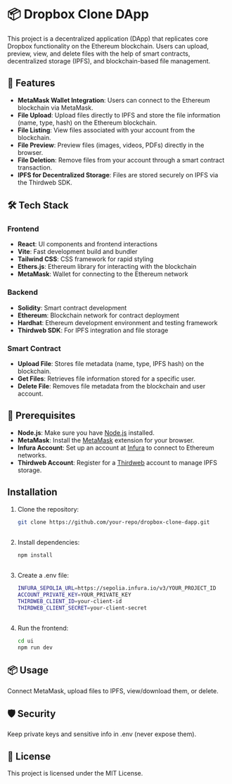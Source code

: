 # 📦 Dropbox Clone DApp

This project is a decentralized application (DApp) that replicates core Dropbox functionality on the Ethereum blockchain. Users can upload, preview, view, and delete files with the help of smart contracts, decentralized storage (IPFS), and blockchain-based file management.

## 🚀 Features

- **MetaMask Wallet Integration**: Users can connect to the Ethereum blockchain via MetaMask.
- **File Upload**: Upload files directly to IPFS and store the file information (name, type, hash) on the Ethereum blockchain.
- **File Listing**: View files associated with your account from the blockchain.
- **File Preview**: Preview files (images, videos, PDFs) directly in the browser.
- **File Deletion**: Remove files from your account through a smart contract transaction.
- **IPFS for Decentralized Storage**: Files are stored securely on IPFS via the Thirdweb SDK.

## 🛠️ Tech Stack

### Frontend
- **React**: UI components and frontend interactions
- **Vite**: Fast development build and bundler
- **Tailwind CSS**: CSS framework for rapid styling
- **Ethers.js**: Ethereum library for interacting with the blockchain
- **MetaMask**: Wallet for connecting to the Ethereum network

### Backend
- **Solidity**: Smart contract development
- **Ethereum**: Blockchain network for contract deployment
- **Hardhat**: Ethereum development environment and testing framework
- **Thirdweb SDK**: For IPFS integration and file storage

### Smart Contract

- **Upload File**: Stores file metadata (name, type, IPFS hash) on the blockchain.
- **Get Files**: Retrieves file information stored for a specific user.
- **Delete File**: Removes file metadata from the blockchain and user account.

## 📝 Prerequisites

- **Node.js**: Make sure you have [Node.js](https://nodejs.org/) installed.
- **MetaMask**: Install the [MetaMask](https://metamask.io/) extension for your browser.
- **Infura Account**: Set up an account at [Infura](https://infura.io/) to connect to Ethereum networks.
- **Thirdweb Account**: Register for a [Thirdweb](https://thirdweb.com/) account to manage IPFS storage.

## Installation

1. Clone the repository:
   ```bash
   git clone https://github.com/your-repo/dropbox-clone-dapp.git

##
2. Install dependencies:
   ```bash
   npm install

##
3. Create a .env file:
   ```bash
   INFURA_SEPOLIA_URL=https://sepolia.infura.io/v3/YOUR_PROJECT_ID
   ACCOUNT_PRIVATE_KEY=YOUR_PRIVATE_KEY
   THIRDWEB_CLIENT_ID=your-client-id
   THIRDWEB_CLIENT_SECRET=your-client-secret


##
4. Run the frontend:
   ```bash
   cd ui
   npm run dev

## 📦 Usage

Connect MetaMask, upload files to IPFS, view/download them, or delete.

## 🛡️ Security

Keep private keys and sensitive info in .env (never expose them).

## 📝 License
   
This project is licensed under the MIT License.

